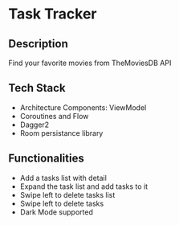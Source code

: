 # Task Tracker
## Description
Find your favorite movies from TheMoviesDB API

## Tech Stack
- Architecture Components: ViewModel
- Coroutines and Flow
- Dagger2
- Room persistance library

## Functionalities
- Add a tasks list with detail
- Expand the task list and add tasks to it
- Swipe left to delete tasks list
- Swipe left to delete tasks
- Dark Mode supported
